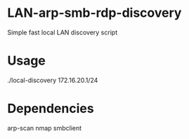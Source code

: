 # LAN-arp-smb-rdp-discovery
Simple fast local LAN discovery script

# Usage

./local-discovery 172.16.20.1/24

# Dependencies

arp-scan
nmap
smbclient
